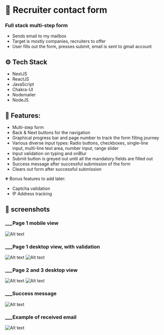 # 👔 Recruiter contact form

### Full stack multi-step form

- Sends email to my mailbox
- Target is mostly companies, recruiters to offer
- User fills out the form, presses submit, email is sent to gmail account

## ⚙️ Tech Stack

- NextJS
- ReactJS
- JavaScript
- Chakra-UI
- Nodemailer
- NodeJS

## 🔺 Features:

- Multi-step form
- Back & Next buttons for the navigation
- Graphical progress bar and page number to track the form filling journey
- Various diverse input types: Radio buttons, checkboxes, single-line input, multi-line text area, number input, range slider
- Input validation on typing and onBlur
- Submit button is greyed out until all the mandatory fields are filled out
- Success message after successful submission of the form
- Clears out form after successful submission

➕ Bonus features to add later:

- Captcha validation
- IP Address tracking

## 📸 screenshots

### \_\_\_Page 1 mobile view

![Alt text](Screenshots/page1_mobile_view.png)

### \_\_\_Page 1 desktop view, with validation

![Alt text](Screenshots/page1_with_valid.png)
![Alt text](Screenshots/page1_with_valid2.png)

### \_\_\_Page 2 and 3 desktop view

![Alt text](Screenshots/page2_desktop_view.png)
![Alt text](Screenshots/page3_desktop_view.png)

### \_\_\_Success message

![Alt text](Screenshots/success_message.png)

### \_\_\_Example of received email

![Alt text](Screenshots/email_example.png)
